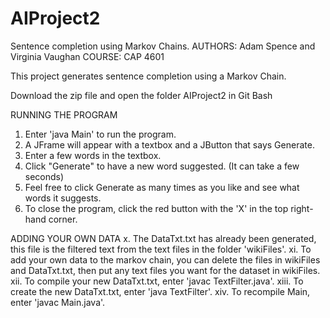 # AIProject2
Sentence completion using Markov Chains.
AUTHORS: Adam Spence and Virginia Vaughan 
COURSE: CAP 4601

This project generates sentence completion using a Markov Chain.

Download the zip file and open the folder AIProject2 in Git Bash

RUNNING THE PROGRAM
1. Enter 'java Main' to run the program.
2. A JFrame will appear with a textbox and a JButton that says Generate.
3. Enter a few words in the textbox.
4. Click "Generate" to have a new word suggested. (It can take a few seconds)
5. Feel free to click Generate as many times as you like and see what words it suggests.
6. To close the program, click the red button with the 'X' in the top right-hand corner.

ADDING YOUR OWN DATA
x. The DataTxt.txt has already been generated, this file is the filtered text from the text files in the folder 'wikiFiles'.
xi. To add your own data to the markov chain, you can delete the files in wikiFiles and DataTxt.txt, then put any text files you want for the     dataset in wikiFiles.
xii. To compile your new DataTxt.txt, enter 'javac TextFilter.java'.
xiii. To create the new DataTxt.txt, enter 'java TextFilter'.
xiv. To recompile Main, enter 'javac Main.java'.

